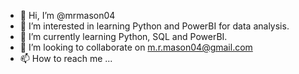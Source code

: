 - 👋 Hi, I’m @mrmason04
- 👀 I’m interested in learning Python and PowerBI for data analysis.
- 🌱 I’m currently learning Python, SQL and PowerBI.
- 💞️ I’m looking to collaborate on m.r.mason04@gmail.com
- 📫 How to reach me ...

<!---
mrmason04/mrmason04 is a ✨ special ✨ repository because its `README.md` (this file) appears on your GitHub profile.
You can click the Preview link to take a look at your changes.
--->

